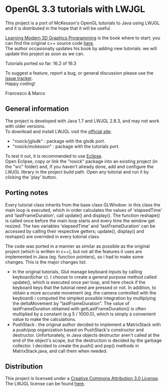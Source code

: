 OpenGL 3.3 tutorials with LWJGL
===============================

This project is a port of McKesson's OpenGL tutorials to Java using LWJGL and it is distributed in the hope that it will be useful.

[Learning Modern 3D Graphics Programming](http://www.arcsynthesis.org/gltut/index.html) is the book where to start; you can find the original c++ source code
[here](https://bitbucket.org/alfonse/gltut/wiki/Home).  
The author occasionally updates his book by adding new tutorials: we will update this project as soon as we can.

Tutorials ported so far: 16.2 of 16.3

To suggest a feature, report a bug, or general discussion please use the [issue tracker](https://github.com/rosickteam/OpenGL/issues).  
Happy coding! 

Francesco & Marco



General information
-------------------
The project is developed with Java 1.7 and LWJGL 2.8.3, and may not work with older versions.  
To download and install LWJGL visit the [official site](http://www.lwjgl.org/). 

- "rosick/jglsdk" 	: package with the glsdk port.
- "rosick/mckesson" : package with the tutorials port.

To test it out, it is recommended to use [Eclipse](http://www.eclipse.org/).  
Open Eclipse, copy or link the "rosick" package into an existing project (in the "src" folder) and, if you haven't already done, 
add and configure the LWJGL library in the project build path. Open any tutorial and run it by clicking the 'play' button.



Porting notes
-------------
Every tutorial class inherits from the base class GLWindow: in this class the main loop is executed, which in order calculates the values of 'elapsedTime' 
and 'lastFrameDuration', call update() and display(). The function reshape() is called once before the main loop starts and every time the window get resized. 
The two variables 'elapsedTime' and 'lastFrameDuration' can be accessed by calling their respective getters; update(), display() and reshape() 
are overrided in every tutorial class. 

The code was ported in a manner as similar as possible as the original project (which is written in c++), but not all the features it uses are implemented in Java 
(eg. function pointers), so i had to make some changes. This is the major changes list:

* In the original tutorials, Glut manage keyboard inputs by calling keyboard(char c). I choose to create a general purpose method called update(), which is executed 
once per loop, and here check if the keyboard keys that the tutorial need are pressed or not. In addition, to obtain a more accurate movement (eg. the camera controlled with the keyboard) i computed the simplest 
possible integration by multiplying the deltaMovement by "lastFrameDuration". The value of lastFrameDuration obtained with getLastFrameDuration() is often multiplied by a constant (e.g 5 / 1000.0), which
is simply a convenient value to make the calculations.
* PushStack : the original author decided to implement a MatrixStack with a push/pop organization based on PushStack's constructor and destructor. 
Unfortunately, in Java objects destructor aren't called at the end of the object's scope, but the destruction is decided by the garbage collector.
I decided to create the push() and pop() methods in MatrixStack.java, and call them when needed.



Distribution
------------

This project is licensed under a [Creative Commons Attribution 3.0 License](http://creativecommons.org/licenses/by/3.0/).  
The LWJGL license can be found [here](http://lwjgl.org/license.php).